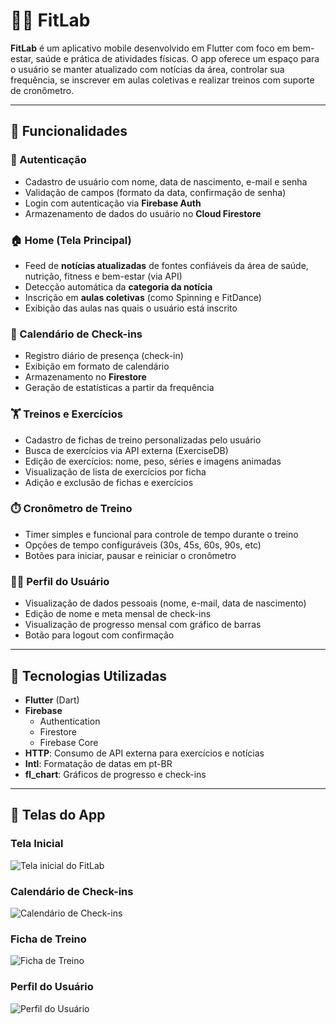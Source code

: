 # 🏋️‍♀️ FitLab

**FitLab** é um aplicativo mobile desenvolvido em Flutter com foco em bem-estar, saúde e prática de atividades físicas. O app oferece um espaço para o usuário se manter atualizado com notícias da área, controlar sua frequência, se inscrever em aulas coletivas e realizar treinos com suporte de cronômetro.

---

## 📱 Funcionalidades

### 🔐 Autenticação

- Cadastro de usuário com nome, data de nascimento, e-mail e senha
- Validação de campos (formato da data, confirmação de senha)
- Login com autenticação via **Firebase Auth**
- Armazenamento de dados do usuário no **Cloud Firestore**

### 🏠 Home (Tela Principal)

- Feed de **notícias atualizadas** de fontes confiáveis da área de saúde, nutrição, fitness e bem-estar (via API)
- Detecção automática da **categoria da notícia**
- Inscrição em **aulas coletivas** (como Spinning e FitDance)
- Exibição das aulas nas quais o usuário está inscrito

### 📅 Calendário de Check-ins

- Registro diário de presença (check-in)
- Exibição em formato de calendário
- Armazenamento no **Firestore**
- Geração de estatísticas a partir da frequência

### 🏋️ Treinos e Exercícios

- Cadastro de fichas de treino personalizadas pelo usuário
- Busca de exercícios via API externa (ExerciseDB)
- Edição de exercícios: nome, peso, séries e imagens animadas
- Visualização de lista de exercícios por ficha
- Adição e exclusão de fichas e exercícios

### ⏱️ Cronômetro de Treino

- Timer simples e funcional para controle de tempo durante o treino
- Opções de tempo configuráveis (30s, 45s, 60s, 90s, etc)
- Botões para iniciar, pausar e reiniciar o cronômetro

### 🙋‍♂️ Perfil do Usuário

- Visualização de dados pessoais (nome, e-mail, data de nascimento)
- Edição de nome e meta mensal de check-ins
- Visualização de progresso mensal com gráfico de barras
- Botão para logout com confirmação

---

## 🧰 Tecnologias Utilizadas

- **Flutter** (Dart)
- **Firebase**
  - Authentication
  - Firestore
  - Firebase Core
- **HTTP**: Consumo de API externa para exercícios e notícias
- **Intl**: Formatação de datas em pt-BR
- **fl_chart**: Gráficos de progresso e check-ins

---

## 📱 Telas do App

### Tela Inicial

![Tela inicial do FitLab](screenshots/home_page.PNG)

### Calendário de Check-ins

![Calendário de Check-ins](screenshots/calendario.PNG)

### Ficha de Treino

![Ficha de Treino](/screenshots/workout_page.png)

### Perfil do Usuário

![Perfil do Usuário](screenshots/perfil_page.png)
